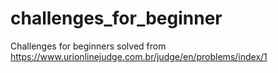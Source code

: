 # challenges_for_beginner
Challenges for beginners solved from https://www.urionlinejudge.com.br/judge/en/problems/index/1

